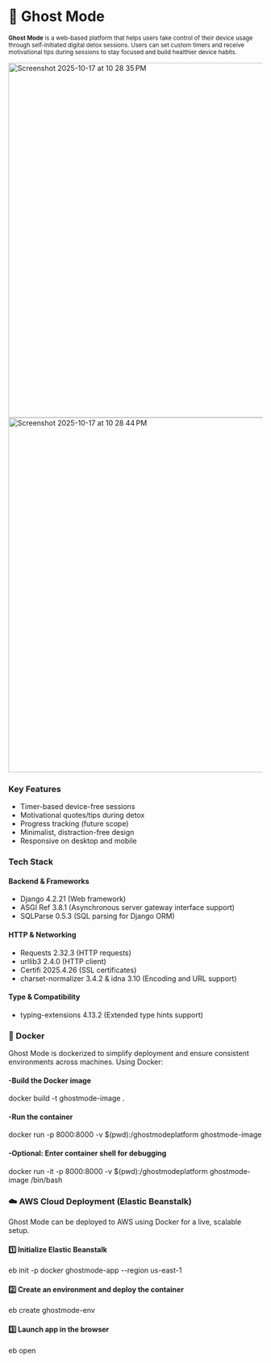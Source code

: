 
# 👻 Ghost Mode

<small>**Ghost Mode** is a web-based platform that helps users take control of their device usage through self-initiated digital detox sessions. Users can set custom timers and receive motivational tips during sessions to stay focused and build healthier device habits.</small>

<img width="1427" height="703" alt="Screenshot 2025-10-17 at 10 28 35 PM" src="https://github.com/user-attachments/assets/4dbaed32-e772-4448-bab3-a1d7c8eede52" />
<img width="1427" height="703" alt="Screenshot 2025-10-17 at 10 28 44 PM" src="https://github.com/user-attachments/assets/979d5787-d174-4cbc-acae-bb61372752c2" />

### Key Features
* Timer-based device-free sessions
* Motivational quotes/tips during detox
* Progress tracking (future scope)
* Minimalist, distraction-free design
* Responsive on desktop and mobile

### Tech Stack

#### Backend & Frameworks
* Django 4.2.21 (Web framework)
* ASGI Ref 3.8.1 (Asynchronous server gateway interface support)
* SQLParse 0.5.3 (SQL parsing for Django ORM)

#### HTTP & Networking
* Requests 2.32.3 (HTTP requests)
* urllib3 2.4.0 (HTTP client)
* Certifi 2025.4.26 (SSL certificates)
* charset-normalizer 3.4.2 & idna 3.10 (Encoding and URL support)

#### Type & Compatibility
* typing-extensions 4.13.2 (Extended type hints support)


### 🐳 Docker 
Ghost Mode is dockerized to simplify deployment and ensure consistent environments across machines. 
Using Docker:
#### -Build the Docker image
docker build -t ghostmode-image .

#### -Run the container
docker run -p 8000:8000 -v $(pwd):/ghostmodeplatform ghostmode-image

#### -Optional: Enter container shell for debugging
docker run -it -p 8000:8000 -v $(pwd):/ghostmodeplatform ghostmode-image /bin/bash


### ☁️ AWS Cloud Deployment (Elastic Beanstalk)
Ghost Mode can be deployed to AWS using Docker for a live, scalable setup.

#### 1️⃣ Initialize Elastic Beanstalk 
eb init -p docker ghostmode-app --region us-east-1

#### 2️⃣ Create an environment and deploy the container
eb create ghostmode-env

#### 3️⃣ Launch app in the browser
eb open
